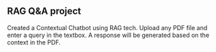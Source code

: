 ## RAG Q&A project
Created a Contextual Chatbot using RAG tech. Upload any PDF file and enter a query in the textbox. A response will be generated based on the context in the PDF. 
